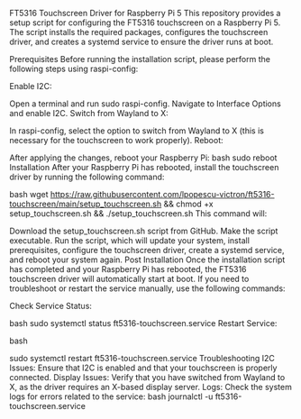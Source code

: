 FT5316 Touchscreen Driver for Raspberry Pi 5
This repository provides a setup script for configuring the FT5316 touchscreen on a Raspberry Pi 5. The script installs the required packages, configures the touchscreen driver, and creates a systemd service to ensure the driver runs at boot.

Prerequisites
Before running the installation script, please perform the following steps using raspi-config:

Enable I2C:

Open a terminal and run sudo raspi-config.
Navigate to Interface Options and enable I2C.
Switch from Wayland to X:

In raspi-config, select the option to switch from Wayland to X (this is necessary for the touchscreen to work properly).
Reboot:

After applying the changes, reboot your Raspberry Pi:
bash
sudo reboot
Installation
After your Raspberry Pi has rebooted, install the touchscreen driver by running the following command:

bash
wget https://raw.githubusercontent.com/lpopescu-victron/ft5316-touchscreen/main/setup_touchscreen.sh && chmod +x setup_touchscreen.sh && ./setup_touchscreen.sh
This command will:

Download the setup_touchscreen.sh script from GitHub.
Make the script executable.
Run the script, which will update your system, install prerequisites, configure the touchscreen driver, create a systemd service, and reboot your system again.
Post Installation
Once the installation script has completed and your Raspberry Pi has rebooted, the FT5316 touchscreen driver will automatically start at boot. If you need to troubleshoot or restart the service manually, use the following commands:

Check Service Status:

bash
sudo systemctl status ft5316-touchscreen.service
Restart Service:

bash

sudo systemctl restart ft5316-touchscreen.service
Troubleshooting
I2C Issues: Ensure that I2C is enabled and that your touchscreen is properly connected.
Display Issues: Verify that you have switched from Wayland to X, as the driver requires an X-based display server.
Logs: Check the system logs for errors related to the service:
bash
journalctl -u ft5316-touchscreen.service

